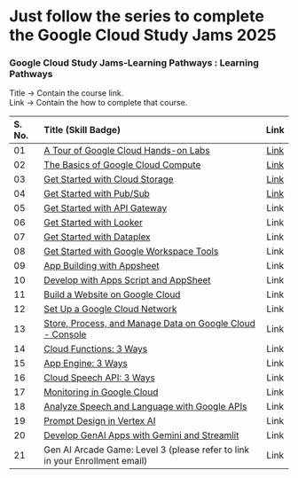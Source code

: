 # Just follow the series to complete the Google Cloud Study Jams 2025


### Google Cloud Study Jams-Learning Pathways : Learning Pathways

Title -> Contain the course link. <br>
Link -> Contain the how to complete that course.


|S. No. | Title (Skill Badge)       | Link                         |
|:----- | :----------- | :--------------------------: |
| 01| [A Tour of Google Cloud Hands-on Labs](https://www.cloudskillsboost.google/focuses/2794?catalog_rank=%7B%22rank%22%3A1%2C%22num_filters%22%3A0%2C%22has_search%22%3Atrue%7D&parent=catalog&search_id=56263099) | [Link](01_A_Tour_of_Google_Cloud_Hands-on_Labs/) |
| 02| [The Basics of Google Cloud Compute](https://www.cloudskillsboost.google/course_templates/754?utm_source=gcaf-site&utm_medium=website&utm_campaign=arcade-facilitator24) | [Link](02_The_Basics_of_Google_Cloud_Compute/) |
| 03| [Get Started with Cloud Storage](https://www.cloudskillsboost.google/course_templates/725?utm_source=gcaf-site&utm_medium=website&utm_campaign=arcade-facilitator24) | [Link](03_Get–Started_with_Cloud_Storage/) |
| 04| [Get Started with Pub/Sub](https://www.cloudskillsboost.google/course_templates/728?utm_source=gcaf-site&utm_medium=website&utm_campaign=arcade-facilitator24) | [Link](04_Get_Started_with_Pub-Sub/) |
| 05| [Get Started with API Gateway](https://www.cloudskillsboost.google/course_templates/662?utm_source=gcaf-site&utm_medium=website&utm_campaign=arcade-facilitator24) | Link |
| 06| [Get Started with Looker](https://www.cloudskillsboost.google/course_templates/647?utm_source=gcaf-site&utm_medium=website&utm_campaign=arcade-facilitator24) | Link |
| 07| [Get Started with Dataplex](https://www.cloudskillsboost.google/course_templates/726?utm_source=gcaf-site&utm_medium=website&utm_campaign=arcade-facilitator24) | Link |
| 08| [Get Started with Google Workspace Tools](https://www.cloudskillsboost.google/course_templates/676?utm_source=gcaf-site&utm_medium=website&utm_campaign=arcade-facilitator24) | Link |
| 09| [App Building with Appsheet](https://docs.google.com/spreadsheets/d/e/2PACX-1vRB406SGkUY4Q5jRqYBSZqRGfsK6MsESzdtbHaoXnYT3isC2CcBFrloYq3gcO61Gbw58qSw9RB4FXoM/pubhtml?gid=0&single=true) | Link |
| 10| [Develop with Apps Script and AppSheet](https://www.cloudskillsboost.google/course_templates/715) | Link |
| 11| [Build a Website on Google Cloud](https://www.cloudskillsboost.google/course_templates/638) | Link |
| 12| [Set Up a Google Cloud Network](https://www.cloudskillsboost.google/course_templates/641) | Link |
| 13| [Store, Process, and Manage Data on Google Cloud - Console](https://www.cloudskillsboost.google/course_templates/658) | Link |
| 14| [Cloud Functions: 3 Ways](https://www.cloudskillsboost.google/course_templates/696?utm_source=gcaf-site&utm_medium=website&utm_campaign=arcade-facilitator24) | Link |
| 15| [App Engine: 3 Ways](https://www.cloudskillsboost.google/course_templates/671?utm_source=gcaf-site&utm_medium=website&utm_campaign=arcade-facilitator24) | Link |
| 16| [Cloud Speech API: 3 Ways](https://www.cloudskillsboost.google/course_templates/700?utm_source=gcaf-site&utm_medium=website&utm_campaign=arcade-facilitator24) | Link |
| 17| [Monitoring in Google Cloud](https://www.cloudskillsboost.google/course_templates/747?utm_source=gcaf-site&utm_medium=website&utm_campaign=arcade-facilitator24) | Link |
| 18| [Analyze Speech and Language with Google APIs](https://www.cloudskillsboost.google/course_templates/634) | Link |
| 19| [Prompt Design in Vertex AI](https://www.cloudskillsboost.google/course_templates/976?utm_source=gcaf-site&utm_medium=website&utm_campaign=arcade-facilitator24) | Link |
| 20| [Develop GenAI Apps with Gemini and Streamlit](https://www.cloudskillsboost.google/course_templates/978) | Link |
| 21| Gen AI Arcade Game: Level 3 (please refer to link in your Enrollment email) | Link |
